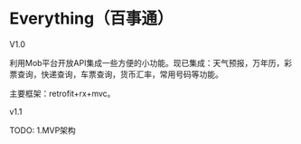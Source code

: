 # Everything（百事通）

V1.0

利用Mob平台开放API集成一些方便的小功能。现已集成：天气预报，万年历，彩票查询，快递查询，车票查询，货币汇率，常用号码等功能。

主要框架：retrofit+rx+mvc。

v1.1

TODO:
1.MVP架构
